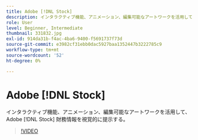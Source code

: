 ```yaml
---
title: Adobe [!DNL Stock]
description: インタラクティブ機能、アニメーション、編集可能なアートワークを活用して、Adobe [!DNL Stock] 金融情報を視覚的に示す
role: User
level: Beginner, Intermediate
thumbnail: 331832.jpg
exl-id: 914da31b-f4ac-4ba6-9400-f5691737f73d
source-git-commit: e3982cf31ebb0dac5927baa1352447b3222785c9
workflow-type: tm+mt
source-wordcount: '52'
ht-degree: 0%

---
```


# Adobe [!DNL Stock]

インタラクティブ機能、アニメーション、編集可能なアートワークを活用して、Adobe [!DNL Stock] 財務情報を視覚的に提示する。

>[!VIDEO](https://video.tv.adobe.com/v/331832?hidetitle=true)
